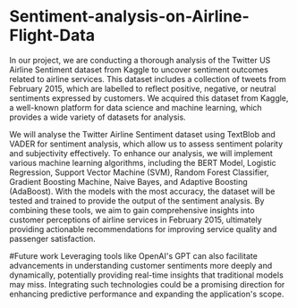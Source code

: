 # Sentiment-analysis-on-Airline-Flight-Data
In our project, we are conducting a thorough analysis of the Twitter US Airline Sentiment dataset from Kaggle to uncover sentiment outcomes related to airline services. This dataset includes a collection of tweets from February 2015, which are labelled to reflect positive, negative, or neutral sentiments expressed by customers. We acquired this dataset from Kaggle, a well-known platform for data science and machine learning, which provides a wide variety of datasets for analysis.

We will analyse the Twitter Airline Sentiment dataset using TextBlob and VADER for sentiment analysis, which allow us to assess sentiment polarity and subjectivity effectively. To enhance our analysis, we will implement various machine learning algorithms, including the BERT Model, Logistic Regression, Support Vector Machine (SVM), Random Forest Classifier, Gradient Boosting Machine, Naive Bayes, and Adaptive Boosting (AdaBoost). With the models with the most accuracy, the dataset will be tested and trained to provide the output of the sentiment analysis. By combining these tools, we aim to gain comprehensive insights into customer perceptions of airline services in February 2015, ultimately providing actionable recommendations for improving service quality and passenger satisfaction.

#Future work
Leveraging tools like OpenAI's GPT can also facilitate advancements in understanding customer sentiments more deeply and dynamically, potentially providing real-time insights that traditional models may miss. Integrating such technologies could be a promising direction for enhancing predictive performance and expanding the application's scope.
